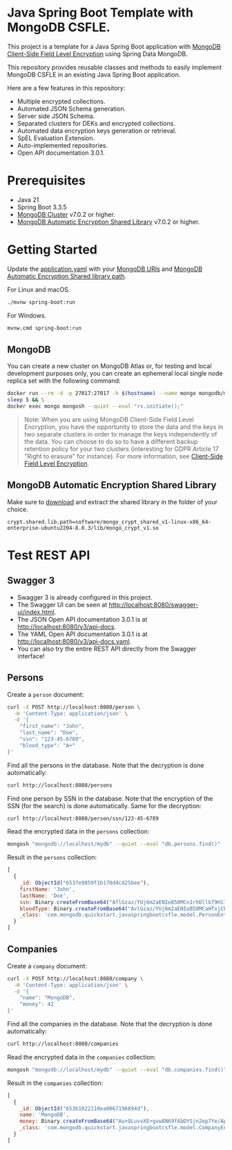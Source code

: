 # Java Spring Boot Template with MongoDB CSFLE.

This project is a template for a Java Spring Boot application with
[MongoDB Client-Side Field Level Encryption](https://docs.mongodb.com/manual/core/security-client-side-encryption/)
using Spring Data MongoDB.


This repository provides reusable classes and methods to easily implement MongoDB CSFLE in an existing Java Spring Boot
application.

Here are a few features in this repository:

- Multiple encrypted collections.
- Automated JSON Schema generation.
- Server side JSON Schema.
- Separated clusters for DEKs and encrypted collections.
- Automated data encryption keys generation or retrieval.
- SpEL Evaluation Extension.
- Auto-implemented repositories.
- Open API documentation 3.0.1.

# Prerequisites

- Java 21
- Spring Boot 3.3.5
- [MongoDB Cluster](https://www.mongodb.com/atlas/database) v7.0.2 or higher.
- [MongoDB Automatic Encryption Shared Library](https://www.mongodb.com/docs/manual/core/queryable-encryption/reference/shared-library/#download-the-automatic-encryption-shared-library)
  v7.0.2 or higher.

# Getting Started

Update the [application.yaml](src%2Fmain%2Fresources%2Fapplication.yaml) with your
[MongoDB URIs](https://github.com/MaBeuLux88/mongodb-java-spring-boot-csfle#mongodb) and
[MongoDB Automatic Encryption Shared library path](https://github.com/bruce-mig/csfle-mongo-enterprise#mongodb-automatic-encryption-shared-library).

For Linux and macOS.

```bash
./mvnw spring-boot:run
```

For Windows.

```bash
mvnw.cmd spring-boot:run
```

## MongoDB

You can create a new cluster on MongoDB Atlas or, for testing and local development purposes only, you can create an
ephemeral local single node replica set with the following command:

```bash
docker run --rm -d -p 27017:27017 -h $(hostname) --name mongo mongodb/mongodb-enterprise-server:latest --replSet=RS && \
sleep 5 && \
docker exec mongo mongosh --quiet --eval "rs.initiate();"
```

> Note: When you are using MongoDB Client-Side Field Level Encryption, you have the opportunity to store the data and
> the keys in two separate clusters in order to manage the keys independently of the data. You can choose to do so to
> have a different backup retention policy for your two clusters (interesting for GDPR Article 17 "Right to erasure"
> for instance). For more information,
> see [Client-Side Field Level Encryption](https://docs.mongodb.com/manual/core/security-client-side-encryption/).

## MongoDB Automatic Encryption Shared Library

Make sure
to [download](https://www.mongodb.com/docs/manual/core/queryable-encryption/reference/shared-library/#download-the-automatic-encryption-shared-library)
and extract the shared library in the folder of your choice.

```properties
crypt.shared.lib.path=software/mongo_crypt_shared_v1-linux-x86_64-enterprise-ubuntu2204-8.0.3/lib/mongo_crypt_v1.so
```

# Test REST API

## Swagger 3

- Swagger 3 is already configured in this project.
- The Swagger UI can be seen
  at [http://localhost:8080/swagger-ui/index.html](http://localhost:8080/swagger-ui/index.html).
- The JSON Open API documentation 3.0.1 is at [http://localhost:8080/v3/api-docs](http://localhost:8080/v3/api-docs).
- The YAML Open API documentation 3.0.1 is
  at [http://localhost:8080/v3/api-docs.yaml](http://localhost:8080/v3/api-docs.yaml).
- You can also try the entire REST API directly from the Swagger interface!

## Persons

Create a `person` document:

```bash
curl -X POST http://localhost:8080/person \
  -H 'Content-Type: application/json' \
  -d '{
    "first_name": "John",
    "last_name": "Doe",
    "ssn": "123-45-6789",
    "blood_type": "A+"
}'
```

Find all the persons in the database. Note that the decryption is done automatically:

```bash
curl http://localhost:8080/persons
```

Find one person by SSN in the database. Note that the encryption of the SSN (for the search) is done automatically. Same
for the decryption:

```bash
curl http://localhost:8080/person/ssn/123-45-6789
```

Read the encrypted data in the `persons` collection:

```bash
mongosh "mongodb://localhost/mydb" --quiet --eval "db.persons.find()"
```

Result in the `persons` collection:

```javascript
[
  {
    _id: ObjectId("6537e9859f1b170d4cd25bee"),
    firstName: 'John',
    lastName: 'Doe',
    ssn: Binary.createFromBase64("AflGzaz/YUj6m2aENIoB50MCn1rhDllb79H17xjkUMK2obL7i038eANieCC/nO7AcaPBtpOdtqqPEvNdd9VgnC6l9QaLEIC/5w+CYPujkNxFIA37PrsqMlDeL3AsMuAgTZg=", 6),
    bloodType: Binary.createFromBase64("AvlGzaz/YUj6m2aENIoB50MCaHTxjCBlPZIck2gstfXB6yFfJ0KISjJJE24k3LXDoTv09GH+cwq+u6ApBuDU5OBkRe/6U8nPRKKcc5nirBLIzg==", 6),
    _class: 'com.mongodb.quickstart.javaspringbootcsfle.model.PersonEntity'
  }
]
```

## Companies

Create a `company` document:

```bash
curl -X POST http://localhost:8080/company \
  -H 'Content-Type: application/json' \
  -d '{
    "name": "MongoDB",
    "money": 42
}'
```

Find all the companies in the database. Note that the decryption is done automatically:

```bash
curl http://localhost:8080/companies
```

Read the encrypted data in the `companies` collection:

```bash
mongosh "mongodb://localhost/mydb" --quiet --eval "db.companies.find()"
```

Result in the `companies` collection:

```javascript
[
  {
    _id: ObjectId("653b1022110ea0067196894d"),
    name: 'MongoDB',
    money: Binary.createFromBase64("Au+QLuvvXE+gvw8N69fAbDYSjn2ep7Ye/Ap+N1YdBBuUOhLSpQtK9B7U38dx8xIcMz3sBvfOttqW8AOvRISxFa8a47T422hSnnwgCAjPNifnpA==", 6),
    _class: 'com.mongodb.quickstart.javaspringbootcsfle.model.CompanyEntity'
  }
]
```

